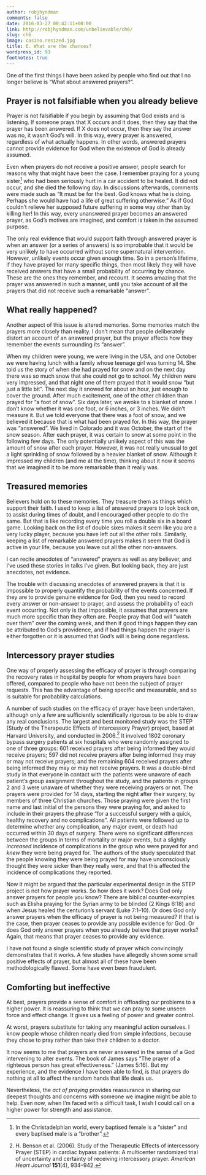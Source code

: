 ```yaml
---
author: robjhyndman
comments: false
date: 2016-03-27 00:42:11+00:00
link: http://robjhyndman.com/unbelievable/ch6/
slug: ch6
image: casino.resized.jpg
title: 6. What are the chances?
wordpress_id: 93
footnotes: true
---
```


One of the first things I have been asked by people who find out that I no longer believe is “What about answered prayers?”.




## Prayer is not falsifiable when you already believe




Prayer is not falsifiable if you begin by assuming that God exists and is listening. If someone prays that X occurs and it does, then they say that the prayer has been answered. If X does not occur, then they say the answer was no, it wasn’t God’s will. In this way, every prayer is answered, regardless of what actually happens. In other words, answered prayers cannot provide evidence for God when the existence of God is already assumed.




Even when prayers do not receive a positive answer, people search for reasons why that might have been the case. I remember praying for a young sister[^1] who had been seriously hurt in a car accident to be healed. It did not occur, and she died the following day. In discussions afterwards, comments were made such as “It must be for the best. God knows what he is doing. Perhaps she would have had a life of great suffering otherwise.” As if God couldn’t relieve her supposed future suffering in some way other than by killing her! In this way, every unanswered prayer becomes an answered prayer, as God’s motives are imagined, and comfort is taken in the assumed purpose.




The only real evidence that would support faith through answered prayer is when an answer (or a series of answers) is so improbable that it would be very unlikely to have occurred without some supernatural intervention. However, unlikely events occur given enough time. So in a person’s lifetime, if they have prayed for many specific things, then most likely they will have received answers that have a small probability of occurring by chance. These are the ones they remember, and recount. It seems amazing that the prayer was answered in such a manner, until you take account of all the prayers that did not receive such a remarkable “answer”.




## What really happened?




Another aspect of this issue is altered memories. Some memories match the prayers more closely than reality. I don’t mean that people deliberately distort an account of an answered prayer, but the prayer affects how they remember the events surrounding its “answer”.




When my children were young, we were living in the USA, and one October we were having lunch with a family whose teenage girl was turning 14. She told us the story of when she had prayed for snow and on the next day there was so much snow that she could not go to school. My children were very impressed, and that night one of them prayed that it would snow “but just a little bit”. The next day it snowed for about an hour, just enough to cover the ground. After much excitement, one of the other children than prayed for “a foot of snow”. Six days later, we awoke to a blanket of snow. I don’t know whether it was one foot, or 6 inches, or 3 inches. We didn’t measure it. But we told everyone that there was a foot of snow, and we believed it because that is what had been prayed for. In this way, the prayer was “answered”. We lived in Colorado and it was October, the start of the snow season. After each prayer, it was certain to snow at some point in the following few days. The only potentially unlikely aspect of this was the amount of snow after each prayer. However, it was not really unusual to get a light sprinkling of snow followed by a heavier blanket of snow. Although it impressed my children (and me at the time), thinking about it now it seems that we imagined it to be more remarkable than it really was.




## Treasured memories




Believers hold on to these memories. They treasure them as things which support their faith. I used to keep a list of answered prayers to look back on, to assist during times of doubt, and I encouraged other people to do the same. But that is like recording every time you roll a double six in a board game. Looking back on the list of double sixes makes it seem like you are a very lucky player, because you have left out all the other rolls. Similarly, keeping a list of remarkable answered prayers makes it seem that God is active in your life, because you leave out all the other non-answers.




I can recite anecdotes of “answered” prayers as well as any believer, and I’ve used these stories in talks I’ve given. But looking back, they are just anecdotes, not evidence.




The trouble with discussing anecdotes of answered prayers is that it is impossible to properly quantify the probability of the events concerned. If they are to provide genuine evidence for God, then you need to record every answer or non-answer to prayer, and assess the probability of each event occurring. Not only is that impossible, it assumes that prayers are much more specific than they often are. People pray that God will “watch over them” over the coming week, and then if good things happen they can be attributed to God’s providence, and if bad things happen the prayer is either forgotten or it is assumed that God’s will is being done regardless.




## Intercessory prayer studies




One way of properly assessing the efficacy of prayer is through comparing the recovery rates in hospital by people for whom prayers have been offered, compared to people who have not been the subject of prayer requests. This has the advantage of being specific and measurable, and so is suitable for probability calculations.




A number of such studies on the efficacy of prayer have been undertaken, although only a few are sufficiently scientifically rigorous to be able to draw any real conclusions. The largest and best monitored study was the STEP (Study of the Therapeutic Effects of intercessory Prayer) project, based at Harvard University, and conducted in 2006.[^2] It involved 1802 coronary bypass surgery patients at six hospitals who were randomly assigned to one of three groups: 601 received prayers after being informed they would receive prayers; 597 did not receive prayers after being informed they may or may not receive prayers; and the remaining 604 received prayers after being informed they may or may not receive prayers. It was a double-blind study in that everyone in contact with the patients were unaware of each patient’s group assignment throughout the study, and the patients in groups 2 and 3 were unaware of whether they were receiving prayers or not. The prayers were provided for 14 days, starting the night after their surgery, by members of three Christian churches. Those praying were given the first name and last initial of the persons they were praying for, and asked to include in their prayers the phrase “for a successful surgery with a quick, healthy recovery and no complications”. All patients were followed up to determine whether any complication, any major event, or death had occurred within 30 days of surgery. There were no significant differences between the groups in terms of mortality or major events, but a slightly _increased_ incidence of complications in the group who were prayed for and _knew_ they were being prayed for. The authors of the study speculated that the people knowing they were being prayed for may have unconsciously thought they were sicker than they really were, and that this affected the incidence of complications they reported.




Now it might be argued that the particular experimental design in the STEP project is not how prayer works. So how does it work? Does God only answer prayers for people you know? There are biblical counter-examples such as Elisha praying for the Syrian army to be blinded (2 Kings 6:18) and when Jesus healed the centurion’s servant (Luke 7:1–10). Or does God only answer prayers when the efficacy of prayer is not being measured? If that is the case, then prayer ceases to provide any possible evidence for God. Or does God only answer prayers when you already believe that prayer works? Again, that means that prayer ceases to provide any evidence.




I have not found a single scientific study of prayer which convincingly demonstrates that it works. A few studies have allegedly shown some small positive effects of prayer, but almost all of these have been methodologically flawed. Some have even been fraudulent.




## Comforting but ineffective




At best, prayers provide a sense of comfort in offloading our problems to a higher power. It is reassuring to think that we can pray to some unseen force and effect change. It gives us a feeling of power and greater control.




At worst, prayers substitute for taking any meaningful action ourselves. I know people whose children nearly died from simple infections, because they chose to pray rather than take their children to a doctor.




It now seems to me that prayers are never answered in the sense of a God intervening to alter events. The book of James says “The prayer of a righteous person has great effectiveness.” (James 5:16). But my experience, and the evidence I have been able to find, is that prayers do nothing at all to affect the random hands that life deals us.




Nevertheless, the _act of praying_ provides reassurance in sharing our deepest thoughts and concerns with someone we imagine might be able to help. Even now, when I’m faced with a difficult task, I wish I could call on a higher power for strength and assistance.




[^1]: In the Christadelphian world, every baptised female is a “sister” and every baptised male is a “brother”.

[^2]: H. Benson et al. (2006). Study of the Therapeutic Effects of intercessory Prayer (STEP) in cardiac bypass patients: A multicenter randomized trial of uncertainty and certainty of receiving intercessory prayer. _American Heart Journal_ **151**(4), 934–942.